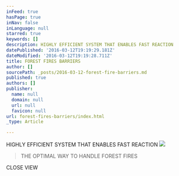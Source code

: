 ```yaml
---
inFeed: true
hasPage: true
inNav: false
inLanguage: null
starred: true
keywords: []
description: HIGHLY EFFICIENT SYSTEM THAT ENABLES FAST REACTION
datePublished: '2016-03-12T19:19:29.181Z'
dateModified: '2016-03-12T19:19:28.711Z'
title: FOREST FIRES BARRIERS
author: []
sourcePath: _posts/2016-03-12-forest-fire-barriers.md
published: true
authors: []
publisher:
  name: null
  domain: null
  url: null
  favicon: null
url: forest-fires-barriers/index.html
_type: Article

---
```

HIGHLY EFFICIENT SYSTEM THAT ENABLES FAST REACTION
![](https://the-grid-user-content.s3-us-west-2.amazonaws.com/26aa37c8-e514-4576-a0ad-1aa6421b2495.jpg)

> THE OPTIMAL WAY TO HANDLE FOREST FIRES

CLOSE VIEW